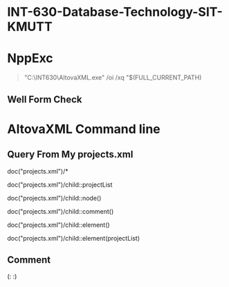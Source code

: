 # INT-630-Database-Technology-SIT-KMUTT


# NppExc
  > "C:\INT630\AltovaXML.exe" /oi /xq "$(FULL_CURRENT_PATH)
  > 

## Well Form Check
  
  
# AltovaXML Command line


## Query From My projects.xml

  doc("projects.xml")/*

  doc("projects.xml")/child::projectList

  doc("projects.xml")/child::node()

  doc("projects.xml")/child::comment()

  doc("projects.xml")/child::element()

  doc("projects.xml")/child::element(projectList)
  
## Comment
(:              :)

##
